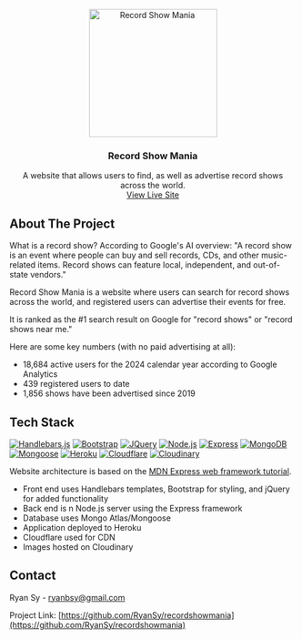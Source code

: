 <!-- PROJECT LOGO -->
<br />
<div align="center">
  <a href="https://www.recordshowmania.com/">
    <img src="https://www.recordshowmania.com/images/record-show-mania-logo.png" alt="Record Show Mania" width="225" height="225">
  </a>

  <h3 align="center">Record Show Mania</h3>

  <p align="center">
    A website that allows users to find, as well as advertise record shows across the world.
    <br />
    <a href="https://www.recordshowmania.com/">View Live Site</a>
  </p>
</div>
  


<!-- ABOUT THE PROJECT -->
## About The Project
What is a record show? According to Google's AI overview: "A record show is an event where people can buy and sell records, CDs, and other music-related items. Record shows can feature local, independent, and out-of-state vendors."

Record Show Mania is a website where users can search for record shows across the world, and registered users can advertise their events for free.

It is ranked as the #1 search result on Google for "record shows" or "record shows near me."

Here are some key numbers (with no paid advertising at all):

* 18,684 active users for the 2024 calendar year according to Google Analytics
* 439 registered users to date
* 1,856 shows have been advertised since 2019



<!-- BUILT WITH -->
## Tech Stack

[![Handlebars.js][Handlebars.js]][Handlebars-url]
[![Bootstrap][Bootstrap]][Bootstrap-url]
[![JQuery][JQuery]][JQuery-url]
[![Node.js][Node.js]][Node.js-url]
[![Express][Express]][Express-url]
[![MongoDB][MongoDB]][MongoDB-url]
[![Mongoose][Mongoose]][Mongoose-url]
[![Heroku][Heroku]][Heroku-url]
[![Cloudflare][Cloudflare]][Cloudflare-url]
[![Cloudinary][Cloudinary]][Cloudinary-url]

Website architecture is based on the [MDN Express web framework tutorial][MDN-url].

* Front end uses Handlebars templates, Bootstrap for styling, and jQuery for added functionality
* Back end is n Node.js server using the Express framework
* Database uses Mongo Atlas/Mongoose
* Application deployed to Heroku
* Cloudflare used for CDN
* Images hosted on Cloudinary

<!-- CONTACT -->
## Contact

Ryan Sy - ryanbsy@gmail.com

Project Link: [https://github.com/RyanSy/recordshowmania](https://github.com/RyanSy/recordshowmania)



<!-- MARKDOWN LINKS & IMAGES -->
[Handlebars.js]: https://img.shields.io/badge/Handlebars.js-000?logo=handlebarsdotjs&logoColor=fff&style=for-the-badge
[Handlebars-url]: https://handlebarsjs.com/
[Bootstrap]: https://img.shields.io/badge/Bootstrap-563D7C?style=for-the-badge&logo=bootstrap&logoColor=white
[Bootstrap-url]: https://getbootstrap.com
[JQuery]: https://img.shields.io/badge/jQuery-0769AD?style=for-the-badge&logo=jquery&logoColor=white
[JQuery-url]: https://jquery.com
[Node.js]: https://img.shields.io/badge/Node.js-5FA04E?logo=nodedotjs&logoColor=fff&style=for-the-badge
[Node.js-url]: https://nodejs.org/en
[Express]: https://img.shields.io/badge/Express-000?logo=express&logoColor=fff&style=for-the-badge
[Express-url]: https://expressjs.com/
[MongoDB]: https://img.shields.io/badge/MongoDB-47A248?logo=mongodb&logoColor=fff&style=for-the-badge
[MongoDB-url]:https://www.mongodb.com/
[Mongoose]: https://img.shields.io/badge/Mongoose-800?logo=mongoose&logoColor=fff&style=for-the-badge
[Mongoose-url]: https://mongoosejs.com/
[Heroku]: https://img.shields.io/badge/Heroku-430098?logo=heroku&logoColor=fff&style=for-the-badge
[Heroku-url]: https://www.heroku.com/
[Cloudflare]: https://img.shields.io/badge/Cloudflare-F38020?logo=cloudflare&logoColor=fff&style=for-the-badge
[Cloudflare-url]: https://www.cloudflare.com/
[Cloudinary]: https://img.shields.io/badge/Cloudinary-3448C5?logo=cloudinary&logoColor=fff&style=for-the-badge
[Cloudinary-url]:https://cloudinary.com/
[MDN-url]: https://developer.mozilla.org/en-US/docs/Learn_web_development/Extensions/Server-side/Express_Nodejs/Tutorial_local_library_website
